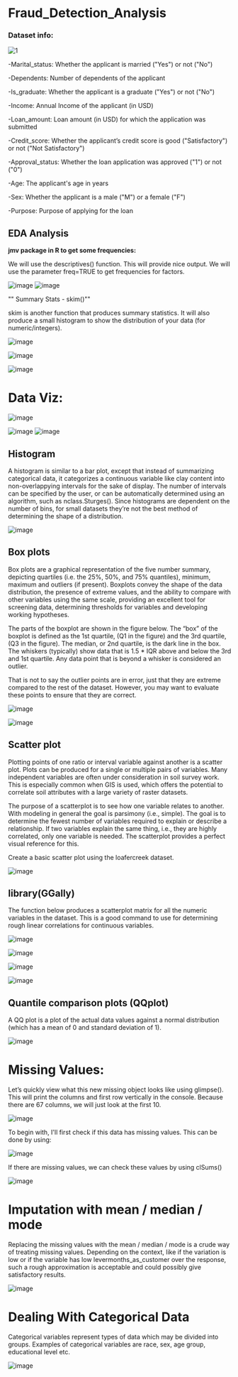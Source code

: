 # Fraud_Detection_Analysis

### Dataset info:

![1](https://user-images.githubusercontent.com/92646311/201808224-785e00e4-eaa5-4d03-b633-7af74c7440c1.png)


-Marital_status: Whether the applicant is married ("Yes") or not ("No")

-Dependents: Number of dependents of the applicant

-Is_graduate: Whether the applicant is a graduate ("Yes") or not ("No")

-Income: Annual Income of the applicant (in USD)

-Loan_amount: Loan amount (in USD) for which the application was submitted

-Credit_score: Whether the applicant’s credit score is good ("Satisfactory") or not ("Not Satisfactory")

-Approval_status: Whether the loan application was approved ("1") or not ("0")

-Age: The applicant's age in years

-Sex: Whether the applicant is a male ("M") or a female ("F")

-Purpose: Purpose of applying for the loan

## EDA Analysis

**jmv package in R to get some frequencies:**

We will use the descriptives() function. This will provide nice output. We will use the parameter freq=TRUE to get frequencies for factors.

![image](https://user-images.githubusercontent.com/92646311/201808599-0c3cff45-1f6d-4163-ab4c-4a4057f3f5ea.png)
![image](https://user-images.githubusercontent.com/92646311/201808770-49ef0a93-8026-4ebd-b6c5-c8a4029df7e1.png)

"" Summary Stats - skim()""

skim is another function that produces summary statistics. It will also produce a small histogram to show the distribution of your data (for numeric/integers).

![image](https://user-images.githubusercontent.com/92646311/201809636-44cad497-6ae3-4dab-bda8-be9eb59e4770.png)

![image](https://user-images.githubusercontent.com/92646311/201809688-123cab53-db48-4023-879e-88d42f79164b.png)

![image](https://user-images.githubusercontent.com/92646311/201809718-ae49b875-7e25-434a-bd01-441eb91ccf22.png)

# Data Viz:

![image](https://user-images.githubusercontent.com/92646311/201809811-382ad16a-cde9-4b40-b54c-0bece7682bea.png)

![image](https://user-images.githubusercontent.com/92646311/201809972-a35ec069-5382-477c-a68d-629c67706ec6.png)
![image](https://user-images.githubusercontent.com/92646311/201809998-73b9cd7d-0ef4-40ca-bc72-a3f91ee2a323.png)

##  Histogram
A histogram is similar to a bar plot, except that instead of summarizing categorical data, it categorizes a continuous variable like clay content into non-overlappying intervals for the sake of display. The number of intervals can be specified by the user, or can be automatically determined using an algorithm, such as nclass.Sturges(). Since histograms are dependent on the number of bins, for small datasets they’re not the best method of determining the shape of a distribution.

![image](https://user-images.githubusercontent.com/92646311/201810116-334bcf2f-7819-41c8-b9c7-b2df32f79bbb.png)

##  Box plots
Box plots are a graphical representation of the five number summary, depicting quartiles (i.e. the 25%, 50%, and 75% quantiles), minimum, maximum and outliers (if present). Boxplots convey the shape of the data distribution, the presence of extreme values, and the ability to compare with other variables using the same scale, providing an excellent tool for screening data, determining thresholds for variables and developing working hypotheses.

The parts of the boxplot are shown in the figure below. The “box” of the boxplot is defined as the 1st quartile, (Q1 in the figure) and the 3rd quartile, (Q3 in the figure). The median, or 2nd quartile, is the dark line in the box. The whiskers (typically) show data that is 1.5 * IQR above and below the 3rd and 1st quartile. Any data point that is beyond a whisker is considered an outlier.

That is not to say the outlier points are in error, just that they are extreme compared to the rest of the dataset. However, you may want to evaluate these points to ensure that they are correct.

![image](https://user-images.githubusercontent.com/92646311/201810218-59d40f93-bf7c-4920-b2ea-33f06bf0af28.png)

![image](https://user-images.githubusercontent.com/92646311/201810243-66787381-af35-4bea-842f-76b5aa7d3082.png)

##  Scatter plot 
Plotting points of one ratio or interval variable against another is a scatter plot. Plots can be produced for a single or multiple pairs of variables. Many independent variables are often under consideration in soil survey work. This is especially common when GIS is used, which offers the potential to correlate soil attributes with a large variety of raster datasets.

The purpose of a scatterplot is to see how one variable relates to another. With modeling in general the goal is parsimony (i.e., simple). The goal is to determine the fewest number of variables required to explain or describe a relationship. If two variables explain the same thing, i.e., they are highly correlated, only one variable is needed. The scatterplot provides a perfect visual reference for this.

Create a basic scatter plot using the loafercreek dataset.

![image](https://user-images.githubusercontent.com/92646311/201810310-2090d7d1-195c-458e-8d55-82cae2669416.png)

## library(GGally)
The function below produces a scatterplot matrix for all the numeric variables in the dataset. This is a good command to use for determining rough linear correlations for continuous variables.

![image](https://user-images.githubusercontent.com/92646311/201810577-89e3607a-2ee5-46cf-b189-4e5e846c5cca.png)

![image](https://user-images.githubusercontent.com/92646311/201810602-26cf96d0-bc9c-4b81-97f1-75a31fa345b7.png)

![image](https://user-images.githubusercontent.com/92646311/201810688-fd4276f2-8fd5-4234-9d73-1239f48e7f00.png)

![image](https://user-images.githubusercontent.com/92646311/201810728-a480c55e-266d-4133-8a68-90a4a41784d1.png)

## Quantile comparison plots (QQplot)

A QQ plot is a plot of the actual data values against a normal distribution (which has a mean of 0 and standard deviation of 1).

![image](https://user-images.githubusercontent.com/92646311/201810879-e0cdd044-9328-4692-a082-2b75806fd647.png)

# Missing Values:

Let’s quickly view what this new missing object looks like using glimpse(). This will print the columns and first row vertically in the console. Because there are 67 columns, we will just look at the first 10.

![image](https://user-images.githubusercontent.com/92646311/201811324-745e4e90-f0ff-4703-afc6-16079c764d3d.png)

To begin with, I'll first check if this data has missing values. This can be done by using:

![image](https://user-images.githubusercontent.com/92646311/201811395-28237184-85f2-4be4-ad02-9595aa2a9997.png)

If there are missing values, we can check these values by using clSums()

![image](https://user-images.githubusercontent.com/92646311/201811469-0b6d7165-4a50-45f9-8a47-ee641c728f3b.png)

# Imputation with mean / median / mode

Replacing the missing values with the mean / median / mode is a crude way of treating missing values. Depending on the context, like if the variation is low or if the variable has low levermonths_as_customer over the response, such a rough approximation is acceptable and could possibly give satisfactory results.

![image](https://user-images.githubusercontent.com/92646311/201811588-7d818087-5bbd-4fc5-94f2-719b69b008e2.png)

# Dealing With Categorical Data

Categorical variables represent types of data which may be divided into groups. Examples of categorical variables are race, sex, age group, educational level etc.

![image](https://user-images.githubusercontent.com/92646311/201812049-65c7ab1d-3baf-44f1-abb4-1aab9c58f57a.png)







